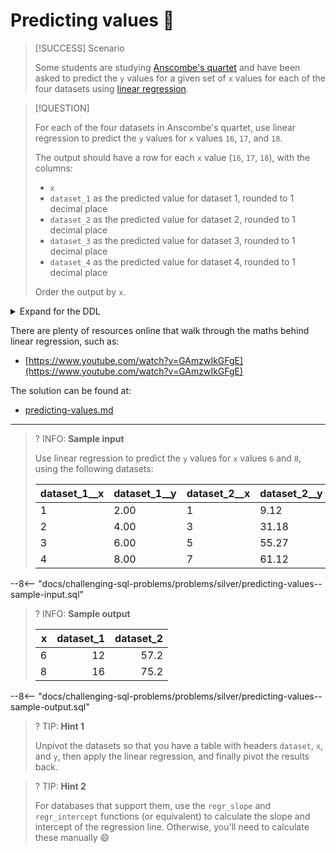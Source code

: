 # Predicting values 🎱

> [!SUCCESS] Scenario
>
> Some students are studying [Anscombe's quartet](https://en.wikipedia.org/wiki/Anscombe%27s_quartet) and have been asked to predict the `y` values for a given set of `x` values for each of the four datasets using [linear regression](https://en.wikipedia.org/wiki/Linear_regression).

> [!QUESTION]
>
> For each of the four datasets in Anscombe's quartet, use linear regression to predict the `y` values for `x` values `16`, `17`, and `18`.
>
> The output should have a row for each `x` value (`16`, `17`, `18`), with the columns:
>
> - `x`
> - `dataset_1` as the predicted value for dataset 1, rounded to 1 decimal place
> - `dataset_2` as the predicted value for dataset 2, rounded to 1 decimal place
> - `dataset_3` as the predicted value for dataset 3, rounded to 1 decimal place
> - `dataset_4` as the predicted value for dataset 4, rounded to 1 decimal place
>
> Order the output by `x`.

<details>
<summary>Expand for the DDL</summary>
--8<-- "docs/challenging-sql-problems/problems/silver/predicting-values.sql"
</details>

There are plenty of resources online that walk through the maths behind linear regression, such as:

- [https://www.youtube.com/watch?v=GAmzwIkGFgE](https://www.youtube.com/watch?v=GAmzwIkGFgE)

The solution can be found at:

- [predicting-values.md](../../solutions/silver/predicting-values.md)

---

<!-- prettier-ignore -->
>? INFO: **Sample input**
>
> Use linear regression to predict the `y` values for `x` values `6` and `8`, using the following datasets:
>
> | dataset_1__x | dataset_1__y | dataset_2__x | dataset_2__y |
> |:-------------|:-------------|:-------------|:-------------|
> | 1            | 2.00         | 1            | 9.12         |
> | 2            | 4.00         | 3            | 31.18        |
> | 3            | 6.00         | 5            | 55.27        |
> | 4            | 8.00         | 7            | 61.12        |
>
--8<-- "docs/challenging-sql-problems/problems/silver/predicting-values--sample-input.sql"

<!-- prettier-ignore -->
>? INFO: **Sample output**
>
> |    x | dataset_1 | dataset_2 |
> |-----:|----------:|----------:|
> |    6 |        12 |      57.2 |
> |    8 |        16 |      75.2 |
>
--8<-- "docs/challenging-sql-problems/problems/silver/predicting-values--sample-output.sql"

<!-- prettier-ignore -->
>? TIP: **Hint 1**
>
> Unpivot the datasets so that you have a table with headers `dataset`, `x`, and `y`, then apply the linear regression, and finally pivot the results back.

<!-- prettier-ignore -->
>? TIP: **Hint 2**
>
> For databases that support them, use the `regr_slope` and `regr_intercept` functions (or equivalent) to calculate the slope and intercept of the regression line. Otherwise, you'll need to calculate these manually 😄
